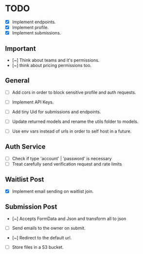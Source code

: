 # TODO
- [x] Implement endpoints.
- [x] Implement profile.
- [x] Implement submissions.

## Important
- [~] Think about teams and it's permissions.
- [~] think about pricing permissions too.

## General
- [ ] Add cors in order to block sensitive profile and auth requests.

- [ ] Implement API Keys.
 
- [ ] Add tiny Uid for submissions and endpoints.
- [ ] Update returned models and rename the utils folder to models.

- [ ] Use env vars instead of urls in order to self host in a future.

## Auth Service
- [ ] Check if type 'account' | 'password' is necessary
- [ ] Treat carefully send verification request and rate limits

## Waitlist Post
- [x] Implement email sending on waitlist join.

## Submission Post
- [~] Accepts FormData and Json and transform all to json
- [ ] Send emails to the owner on submit.
- [~] Redirect to the default url.
- [ ] Store files in a S3 bucket.
